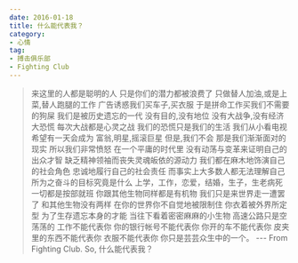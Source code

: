 ```yaml
---
date: 2016-01-18
title: 什么能代表我？
category:
- 心情
tag:
- 搏击俱乐部
- Fighting Club
---
```

> 来这里的人都是聪明的人
> 只是你们的潜力都被浪费了
> 只做替人加油,或是上菜,替人跑腿的工作
> 广告诱惑我们买车子,买衣服
> 于是拼命工作买我们不需要的狗屎
> 我们是被历史遗忘的一代
> 没有目的,没有地位
> 没有大战争,没有经济大恐慌
> 每次大战都是心灵之战
> 我们的恐慌只是我们的生活
> 我们从小看电视
> 希望有一天会成为
> 富翁,明星,摇滚巨星
> 但是,我们不会
> 那是我们渐渐面对的现实
> 所以我们非常愤怒
> 在一个平庸的时代里
> 没有动荡与变革来证明自己的出众才智
> 缺乏精神领袖而丧失灵魂皈依的源动力
> 我们都在麻木地饰演自己的社会角色
> 忠诚地履行自己的社会责任
> 而事实上大多数人都无法理解自己所为之奋斗的目标究竟是什么
> 上学，工作，恋爱，结婚，生子，生老病死
> 一切都是按部就班
> 你跟其他生物同样都是有机物
> 我们只是来世界走一遭罢了
> 和其他生物没有两样
> 在你的世界你不自觉地被限制住
> 你衣着被外界所定型
> 为了生存遗忘本身的才能
> 当往下看着密密麻麻的小生物
> 高速公路只是空荡荡的
> 工作不能代表你
> 你的银行帐号不能代表你
> 你开的车不能代表你
> 皮夹里的东西不能代表你
> 衣服不能代表你
> 你只是芸芸众生中的一个。
--- From Fighting Club.
So, 什么能代表我？
